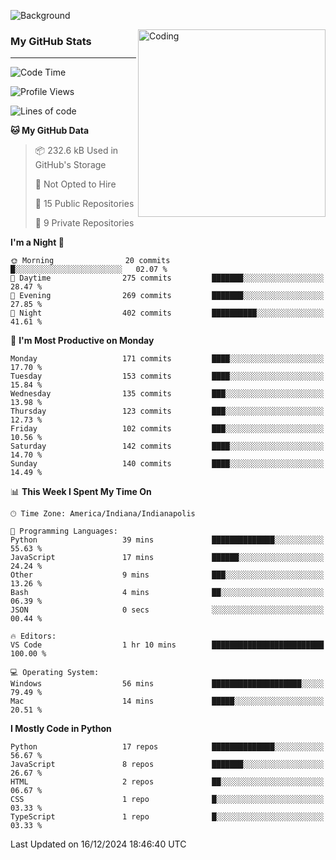 ![Background](https://github.com/Nguyen-Noah/Nguyen-Noah/assets/112649680/f5d2296f-0508-400c-abcf-47c085708a2a)

<img align="right" alt="Coding" width="300" src="https://cdn.dribbble.com/users/1277312/screenshots/14733298/media/39b1045e593737587dd60e42c8422d1f.gif" >

### My GitHub Stats
---
<!--START_SECTION:waka-->
![Code Time](http://img.shields.io/badge/Code%20Time-335%20hrs%2030%20mins-blue)

![Profile Views](http://img.shields.io/badge/Profile%20Views-3-blue)

![Lines of code](https://img.shields.io/badge/From%20Hello%20World%20I%27ve%20Written-3.1%20million%20lines%20of%20code-blue)

**🐱 My GitHub Data** 

> 📦 232.6 kB Used in GitHub's Storage 
 > 
> 🚫 Not Opted to Hire
 > 
> 📜 15 Public Repositories 
 > 
> 🔑 9 Private Repositories 
 > 
**I'm a Night 🦉** 

```text
🌞 Morning                20 commits          █░░░░░░░░░░░░░░░░░░░░░░░░   02.07 % 
🌆 Daytime                275 commits         ███████░░░░░░░░░░░░░░░░░░   28.47 % 
🌃 Evening                269 commits         ███████░░░░░░░░░░░░░░░░░░   27.85 % 
🌙 Night                  402 commits         ██████████░░░░░░░░░░░░░░░   41.61 % 
```
📅 **I'm Most Productive on Monday** 

```text
Monday                   171 commits         ████░░░░░░░░░░░░░░░░░░░░░   17.70 % 
Tuesday                  153 commits         ████░░░░░░░░░░░░░░░░░░░░░   15.84 % 
Wednesday                135 commits         ███░░░░░░░░░░░░░░░░░░░░░░   13.98 % 
Thursday                 123 commits         ███░░░░░░░░░░░░░░░░░░░░░░   12.73 % 
Friday                   102 commits         ███░░░░░░░░░░░░░░░░░░░░░░   10.56 % 
Saturday                 142 commits         ████░░░░░░░░░░░░░░░░░░░░░   14.70 % 
Sunday                   140 commits         ████░░░░░░░░░░░░░░░░░░░░░   14.49 % 
```


📊 **This Week I Spent My Time On** 

```text
🕑︎ Time Zone: America/Indiana/Indianapolis

💬 Programming Languages: 
Python                   39 mins             ██████████████░░░░░░░░░░░   55.63 % 
JavaScript               17 mins             ██████░░░░░░░░░░░░░░░░░░░   24.24 % 
Other                    9 mins              ███░░░░░░░░░░░░░░░░░░░░░░   13.26 % 
Bash                     4 mins              ██░░░░░░░░░░░░░░░░░░░░░░░   06.39 % 
JSON                     0 secs              ░░░░░░░░░░░░░░░░░░░░░░░░░   00.44 % 

🔥 Editors: 
VS Code                  1 hr 10 mins        █████████████████████████   100.00 % 

💻 Operating System: 
Windows                  56 mins             ████████████████████░░░░░   79.49 % 
Mac                      14 mins             █████░░░░░░░░░░░░░░░░░░░░   20.51 % 
```

**I Mostly Code in Python** 

```text
Python                   17 repos            ██████████████░░░░░░░░░░░   56.67 % 
JavaScript               8 repos             ███████░░░░░░░░░░░░░░░░░░   26.67 % 
HTML                     2 repos             ██░░░░░░░░░░░░░░░░░░░░░░░   06.67 % 
CSS                      1 repo              █░░░░░░░░░░░░░░░░░░░░░░░░   03.33 % 
TypeScript               1 repo              █░░░░░░░░░░░░░░░░░░░░░░░░   03.33 % 
```




 Last Updated on 16/12/2024 18:46:40 UTC
<!--END_SECTION:waka-->

<!--
**Nguyen-Noah/Nguyen-Noah** is a ✨ _special_ ✨ repository because its `README.md` (this file) appears on your GitHub profile.

Here are some ideas to get you started:

- 🔭 I’m currently working on ...
- 🌱 I’m currently learning ...
- 👯 I’m looking to collaborate on ...
- 🤔 I’m looking for help with ...
- 💬 Ask me about ...
- 📫 How to reach me: ...
- 😄 Pronouns: ...
- ⚡ Fun fact: ...
-->

